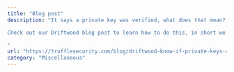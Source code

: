 ```yaml
---
title: "Blog post"
description: "It says a private key was verified, what does that mean?

Check out our Driftwood blog post to learn how to do this, in short we've confirmed the key can be used live for SSH or SSL 

"
url: "https://trufflesecurity.com/blog/driftwood-know-if-private-keys-are-sensitive/"
category: "Miscellaneous"
---
```

